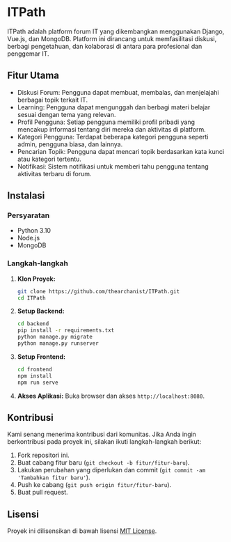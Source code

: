 # ITPath

ITPath adalah platform forum IT yang dikembangkan menggunakan Django, Vue.js, dan MongoDB. Platform ini dirancang untuk memfasilitasi diskusi, berbagi pengetahuan, dan kolaborasi di antara para profesional dan penggemar IT.

## Fitur Utama

- Diskusi Forum: Pengguna dapat membuat, membalas, dan menjelajahi berbagai topik terkait IT.
- Learning: Pengguna dapat mengunggah dan berbagi materi belajar sesuai dengan tema yang relevan.
- Profil Pengguna: Setiap pengguna memiliki profil pribadi yang mencakup informasi tentang diri mereka dan aktivitas di platform.
- Kategori Pengguna: Terdapat beberapa kategori pengguna seperti admin, pengguna biasa, dan lainnya.
- Pencarian Topik: Pengguna dapat mencari topik berdasarkan kata kunci atau kategori tertentu.
- Notifikasi: Sistem notifikasi untuk memberi tahu pengguna tentang aktivitas terbaru di forum.

## Instalasi

### Persyaratan

- Python 3.10
- Node.js
- MongoDB

### Langkah-langkah

1. **Klon Proyek:**
    ```bash
    git clone https://github.com/thearchanist/ITPath.git
    cd ITPath
    ```

2. **Setup Backend:**
    ```bash
    cd backend
    pip install -r requirements.txt
    python manage.py migrate
    python manage.py runserver
    ```

3. **Setup Frontend:**
    ```bash
    cd frontend
    npm install
    npm run serve
    ```

4. **Akses Aplikasi:**
    Buka browser dan akses `http://localhost:8080`.

## Kontribusi

Kami senang menerima kontribusi dari komunitas. Jika Anda ingin berkontribusi pada proyek ini, silakan ikuti langkah-langkah berikut:

1. Fork repositori ini.
2. Buat cabang fitur baru (`git checkout -b fitur/fitur-baru`).
3. Lakukan perubahan yang diperlukan dan commit (`git commit -am 'Tambahkan fitur baru'`).
4. Push ke cabang (`git push origin fitur/fitur-baru`).
5. Buat pull request.

## Lisensi

Proyek ini dilisensikan di bawah lisensi [MIT License](LICENSE).

